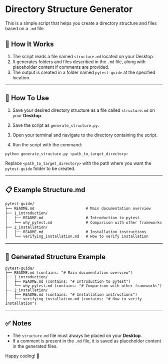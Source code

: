 
# Directory Structure Generator

This is a simple script that helps you create a directory structure and files based on a `.md` file.

## 📌 How It Works
1. The script reads a file named `structure.md` located on your Desktop.
2. It generates folders and files described in the `.md` file, along with placeholder content if comments are provided.
3. The output is created in a folder named `pytest-guide` at the specified location.

---

## 📂 How To Use
1. Save your desired directory structure as a file called `structure.md` on your **Desktop**.
2. Save the script as `generate_structure.py`.
3. Open your terminal and navigate to the directory containing the script.

4. Run the script with the command:
```bash
python generate_structure.py <path_to_target_directory>
```
Replace `<path_to_target_directory>` with the path where you want the `pytest-guide` folder to be created.

---

## 📋 Example Structure.md
```markdown
pytest-guide/
├── README.md                       # Main documentation overview
├── 1_introduction/
│   ├── README.md                   # Introduction to pytest
│   └── why_pytest.md               # Comparison with other frameworks
├── 2_installation/
│   ├── README.md                   # Installation instructions
│   └── verifying_installation.md   # How to verify installation
```

---

## 📂 Generated Structure Example
```
pytest-guide/
├── README.md (contains: "# Main documentation overview")
├── 1_introduction/
│   ├── README.md (contains: "# Introduction to pytest")
│   └── why_pytest.md (contains: "# Comparison with other frameworks")
├── 2_installation/
│   ├── README.md (contains: "# Installation instructions")
│   └── verifying_installation.md (contains: "# How to verify installation")
```

---

## ✅ Notes
- The `structure.md` file must always be placed on your **Desktop**.
- If a comment is present in the `.md` file, it is saved as placeholder content in the generated files.

Happy coding! 🚀
